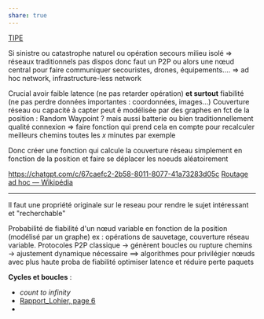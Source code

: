 ```yaml
---
share: true
---
```

[TIPE](file:///C:%5CUsers%5Cmillo%5CDesktop%5CTIPE)

Si sinistre ou catastrophe naturel ou opération secours milieu isolé $\Rightarrow$ réseaux traditionnels pas dispos donc faut un P2P ou alors une nœud central pour faire communiquer secouristes, drones, équipements….
$\Rightarrow$ ad hoc network, infrastructure-less network

Crucial avoir faible latence (ne pas retarder opération) **et surtout** fiabilité (ne pas perdre données importantes : coordonnées, images...)
Couverture réseau ou capacité à capter peut ê modélisée par des graphes en fct de la position : Random Waypoint ? mais aussi batterie ou bien traditionnellement qualité connexion
$\Rightarrow$ faire fonction qui prend cela en compte pour recalculer meilleurs chemins toutes les $x$ minutes par exemple

Donc créer une fonction qui calcule la couverture réseau simplement en fonction de la position et faire se déplacer les noeuds aléatoirement


https://chatgpt.com/c/67caefc2-2b58-8011-8077-41a73283d05c
[Routage ad hoc — Wikipédia](https://fr.wikipedia.org/wiki/Routage_ad_hoc)
___

Il faut une propriété originale sur le reseau pour rendre le sujet intéressant et "recherchable"


Probabilité de fiabilité d'un nœud variable en fonction de la position (modélisé par un graphe) ex : opérations de sauvetage, couverture réseau variable.
Protocoles P2P classique -> génèrent boucles ou rupture chemins -> ajustement dynamique nécessaire 
$\implies$ algorithmes pour privilégier nœuds avec plus haute proba de fiabilité optimiser latence et réduire perte paquets

**Cycles et boucles** :
- *count to infinity*
- [Rapport_Lohier, page 6](./TIPE/Rapport_Lohier.pdf.md#page=6&selection=1,0,5,7)
- 